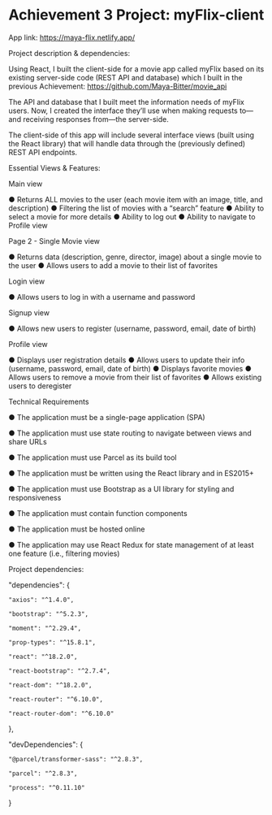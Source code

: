# Achievement 3 Project: myFlix-client 

App link: https://maya-flix.netlify.app/

Project description & dependencies:

Using React, I built the client-side for a movie app called myFlix based on its existing server-side code (REST API and database) 
which I built in the previous Achievement: https://github.com/Maya-Bitter/movie_api

The API and database that I built meet the information needs of myFlix users. 
Now, I created the interface they’ll use when making requests to—and receiving responses from—the server-side. 

The client-side of this app will include several interface views 
(built using the React library) that will handle data through the (previously defined) REST API endpoints.

Essential Views & Features:

Main view

● Returns ALL movies to the user (each movie item with an image, title, and description)
● Filtering the list of movies with a “search” feature
● Ability to select a movie for more details
● Ability to log out
● Ability to navigate to Profile view

Page 2 - Single Movie view

● Returns data (description, genre, director, image) about a single movie to the user
● Allows users to add a movie to their list of favorites

Login view

● Allows users to log in with a username and password

Signup view

● Allows new users to register (username, password, email, date of birth)

Profile view

● Displays user registration details
● Allows users to update their info (username, password, email, date of birth)
● Displays favorite movies
● Allows users to remove a movie from their list of favorites
● Allows existing users to deregister

Technical Requirements

● The application must be a single-page application (SPA)

● The application must use state routing to navigate between views and share URLs

● The application must use Parcel as its build tool

● The application must be written using the React library and in ES2015+

● The application must use Bootstrap as a UI library for styling and responsiveness

● The application must contain function components

● The application must be hosted online

● The application may use React Redux for state management of at least one feature (i.e., filtering movies)

Project dependencies:

"dependencies": {

    "axios": "^1.4.0",
    
    "bootstrap": "^5.2.3",
    
    "moment": "^2.29.4",
    
    "prop-types": "^15.8.1",
    
    "react": "^18.2.0",
    
    "react-bootstrap": "^2.7.4",
    
    "react-dom": "^18.2.0",
    
    "react-router": "^6.10.0",
    
    "react-router-dom": "^6.10.0"
  },
  
  "devDependencies": {
  
    "@parcel/transformer-sass": "^2.8.3",
    
    "parcel": "^2.8.3",
    
    "process": "^0.11.10"
  }



